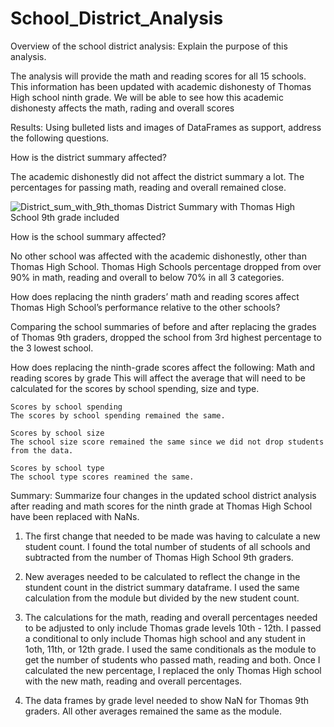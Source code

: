 # School_District_Analysis


Overview of the school district analysis: Explain the purpose of this analysis.

The analysis will provide the math and reading scores for all 15 schools. 
This information has been updated with academic dishonesty of Thomas High school ninth grade. 
We will be able to see how this academic dishonesty affects the math, rading and overall scores 

Results: Using bulleted lists and images of DataFrames as support, address the following questions.

How is the district summary affected?

The academic dishonestly did not affect the district summary a lot. The percentages for passing math, reading and overall remained close. 

![District_sum_with_9th_thomas](https://user-images.githubusercontent.com/82127584/119245438-023fc700-bb3f-11eb-9d87-f9a50abf40cc.PNG)
 District Summary with Thomas High School 9th grade included
 
 

How is the school summary affected?

No other school was affected with the academic dishonestly, other than Thomas High School. 
Thomas High Schools percentage dropped from over 90% in math, reading and overall to below 70% in all 3 categories.

How does replacing the ninth graders’ math and reading scores affect Thomas High School’s performance relative to the other schools?

Comparing the school summaries of before and after replacing the grades of Thomas 9th graders, dropped the school from 3rd highest percentage to the 3 lowest school.

How does replacing the ninth-grade scores affect the following:
	Math and reading scores by grade
	This will affect the average that will need to be calculated for the scores by school spending, size and type.

	Scores by school spending
	The scores by school spending remained the same. 

	Scores by school size
	The school size score remained the same since we did not drop students from the data.

	Scores by school type
	The school type scores reamined the same.

Summary: Summarize four changes in the updated school district analysis after reading and math scores for the ninth grade at Thomas High School have been replaced with NaNs.

1. The first change that needed to be made was having to calculate a new student count. I found the total number of students of all schools and subtracted from the number of
Thomas High School 9th graders.

2. New averages needed to be calculated to reflect the change in the stundent count in the district summary dataframe. I used the same calculation from the module 
but divided by the new student count.

3. The calculations for the math, reading and overall percentages needed to be adjusted to only include Thomas grade levels 10th - 12th. I passed a conditional to only include 
Thomas high school and any student in 1oth, 11th, or 12th grade. I used the same conditionals as the module to get the number of students who passed math, reading and both. 
Once I calculated the new percentage, I replaced the only Thomas High school with the new math, reading and overall percentages.

4. The data frames by grade level needed to show NaN for Thomas 9th graders. All other averages remained the same as the module. 
